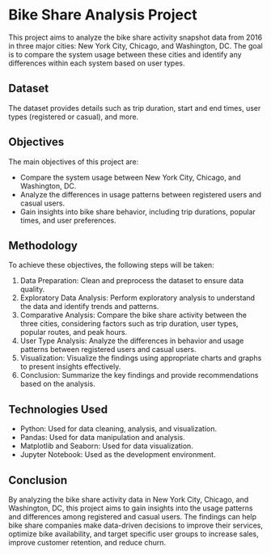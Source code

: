 # Bike Share Analysis Project

This project aims to analyze the bike share activity snapshot data from 2016 in three major cities: New York City, Chicago, and Washington, DC. The goal is to compare the system usage between these cities and identify any differences within each system based on user types.

## Dataset
 The dataset provides details such as trip duration, start and end times, user types (registered or casual), and more.

## Objectives
The main objectives of this project are:
- Compare the system usage between New York City, Chicago, and Washington, DC.
- Analyze the differences in usage patterns between registered users and casual users.
- Gain insights into bike share behavior, including trip durations, popular times, and user preferences.

## Methodology
To achieve these objectives, the following steps will be taken:
1. Data Preparation: Clean and preprocess the dataset to ensure data quality.
2. Exploratory Data Analysis: Perform exploratory analysis to understand the data and identify trends and patterns.
3. Comparative Analysis: Compare the bike share activity between the three cities, considering factors such as trip duration, user types, popular routes, and peak hours.
4. User Type Analysis: Analyze the differences in behavior and usage patterns between registered users and casual users.
5. Visualization: Visualize the findings using appropriate charts and graphs to present insights effectively.
6. Conclusion: Summarize the key findings and provide recommendations based on the analysis.

## Technologies Used
- Python: Used for data cleaning, analysis, and visualization.
- Pandas: Used for data manipulation and analysis.
- Matplotlib and Seaborn: Used for data visualization.
- Jupyter Notebook: Used as the development environment.

## Conclusion
By analyzing the bike share activity data in New York City, Chicago, and Washington, DC, this project aims to gain insights into the usage patterns and differences among registered and casual users. The findings can help bike share companies make data-driven decisions to improve their services, optimize bike availability, and target specific user groups to increase sales, improve customer retention, and reduce churn.

